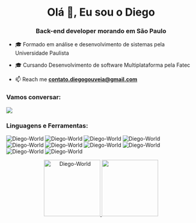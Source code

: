 <h1 align="center">Olá 👋, Eu sou o Diego</h1>
<h3 align="center">Back-end developer morando em São Paulo</h3>

- 🎓 Formado em análise e desenvolvimento de sistemas pela Universidade Paulista
- 🎓 Cursando Desenvolvimento de software Multiplataforma pela Fatec

- 📫 Reach me **contato.diegogouveia@gmail.com**

<h3 align="left">Vamos conversar:</h3>
<div> 
  <a href="https://www.linkedin.com/in/techdiegogouveia/" target="_blank"><img src="https://img.shields.io/badge/-LinkedIn-%230077B5?style=for-the-badge&logo=linkedin&logoColor=white" target="_blank"></a> 
	
<h3 align="left">Linguagens e Ferramentas:</h3>

<p>
<img src="https://img.shields.io/badge/java-%23ED8B00.svg?style=for-the-badge&logo=openjdk&logoColor=white" alt="Diego-World" />
<img src="https://img.shields.io/badge/python-3670A0?style=for-the-badge&logo=python&logoColor=ffdd54" alt="Diego-World" />
<img src="https://img.shields.io/badge/spring-%236DB33F.svg?style=for-the-badge&logo=spring&logoColor=white" alt="Diego-World" />
<img src="https://img.shields.io/badge/mysql-%2300f.svg?style=for-the-badge&logo=mysql&logoColor=white" alt="Diego-World" />
<img src="https://img.shields.io/badge/postgres-%23316192.svg?style=for-the-badge&logo=postgresql&logoColor=white" alt="Diego-World" />
<img src="https://img.shields.io/badge/Microsoft%20SQL%20Server-CC2927?style=for-the-badge&logo=microsoft%20sql%20server&logoColor=white" alt="Diego-World" />
<img src="https://img.shields.io/badge/html5-%23E34F26.svg?style=for-the-badge&logo=html5&logoColor=white" alt="Diego-World" />
<img src="https://img.shields.io/badge/css3-%231572B6.svg?style=for-the-badge&logo=css3&logoColor=white" alt="Diego-World" />
<img src="https://img.shields.io/badge/javascript-%23323330.svg?style=for-the-badge&logo=javascript&logoColor=%23F7DF1E" alt="Diego-World" />
<img src="https://img.shields.io/badge/React-20232A?style=for-the-badge&logo=react&logoColor=61DAFB)" alt="Diego-World" />
</p>

<div align="center">
  <a href="https://github.com/Diego-World">
  <img height="150em" src="https://github-readme-streak-stats.herokuapp.com/?user=Diego-World&theme=dark" alt="Diego-World" />
  <img height="150em" src="https://github-readme-stats.vercel.app/api/top-langs/?username=Diego-World&layout=compact&langs_count=7&theme=dark"/>
